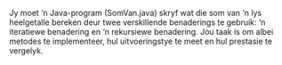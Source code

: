 Jy moet ‘n Java-program (SomVan.java) skryf wat die som van ‘n lys heelgetalle bereken deur twee verskillende benaderings te gebruik: ‘n iteratiewe benadering en ‘n rekursiewe benadering. 
Jou taak is om albei metodes te implementeer, hul uitvoeringstye te meet en hul prestasie te vergelyk.
